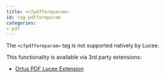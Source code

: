 ```yaml
---
title: <cfpdfformparam>
id: tag-pdfformparam
categories:
- pdf
---
```


The `<cfpdfformparam>` tag  is not supported natively by Lucee.

This functionality is available via 3rd party extensions:
* [Ortus PDF Lucee Extension](https://www.ortussolutions.com/products/ortuspdf)
